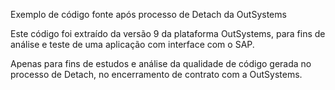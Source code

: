Exemplo de código fonte após processo de Detach da OutSystems

Este código foi extraído da versão 9 da plataforma OutSystems, para fins de análise e teste de uma aplicação com interface com o SAP.

Apenas para fins de estudos e análise da qualidade de código gerada no processo de Detach, no encerramento de contrato com a OutSystems.
